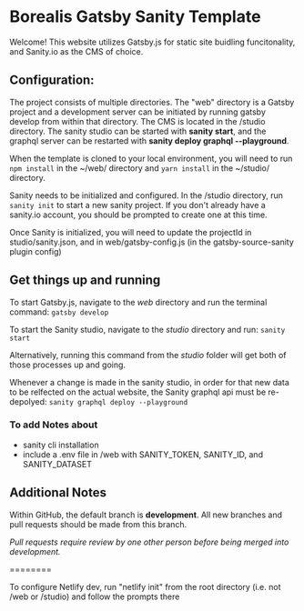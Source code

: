 # Borealis Gatsby Sanity Template

Welcome! This website utilizes Gatsby.js for static site buidling funcitonality, and Sanity.io as the CMS of choice.

## Configuration:

The project consists of multiple directories. The "web" directory is a Gatsby project and a development server can be initiated by running gatsby develop from within that directory. The CMS is located in the /studio directory. The sanity studio can be started with <b>sanity start</b>, and the graphql server can be restarted with <b>sanity deploy graphql --playground</b>.

When the template is cloned to your local environment, you will need to run `npm install` in the ~/web/ directory and `yarn install` in the ~/studio/ directory.

Sanity needs to be initialized and configured. In the /studio directory, run `sanity init` to start a new sanity project. If you don't already have a sanity.io account, you should be prompted to create one at this time.

Once Sanity is initialized, you will need to update the projectId in studio/sanity.json, and in web/gatsby-config.js (in the gatsby-source-sanity plugin config)

## Get things up and running

To start Gatsby.js, navigate to the _web_ directory and run the terminal command:
`gatsby develop`

To start the Sanity studio, navigate to the _studio_ directory and run:
`sanity start`

Alternatively, running this command from the _studio_ folder will get both of those processes up and going.

Whenever a change is made in the sanity studio, in order for that new data to be relfected on the actual website, the Sanity graphql api must be re-depolyed:
`sanity graphql deploy --playground`

### To add Notes about

- sanity cli installation
- include a .env file in /web with SANITY_TOKEN, SANITY_ID, and SANITY_DATASET

## Additional Notes

Within GitHub, the default branch is **development**. All new branches and pull requests should be made from this branch.

_Pull requests require review by one other person before being merged into development._


========

To configure Netlify dev, run "netlify init" from the root directory (i.e. not /web or /studio) and follow the prompts there